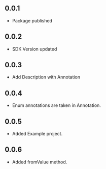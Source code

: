 ## 0.0.1

* Package published

## 0.0.2

* SDK Version updated

## 0.0.3

* Add Description with Annotation

## 0.0.4

* Enum annotations are taken in Annotation.

## 0.0.5

* Added Example project.

## 0.0.6

* Added fromValue method.


